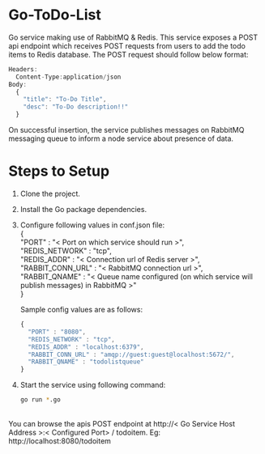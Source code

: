 # Go-ToDo-List
Go service making use of RabbitMQ & Redis. This service exposes a POST api endpoint which receives POST requests from users to add the todo items to Redis database. The POST request should follow below format: <br/>
````js
Headers:
  Content-Type:application/json
Body:
  {
    "title": "To-Do Title",
    "desc": "To-Do description!!"
  }
````
On successful insertion, the service publishes messages on RabbitMQ messaging queue to inform a node service about presence of data. 


# Steps to Setup
 
 1. Clone the project. <br/>
 
 2. Install the Go package dependencies.
    
 3. Configure following values in conf.json file: <br />
    { <br />
      "PORT" : "< Port on which service should run >", <br />
      "REDIS_NETWORK" : "tcp", <br />
      "REDIS_ADDR" : "< Connection url of Redis server >", <br />
      "RABBIT_CONN_URL" : "< RabbitMQ connection url >", <br />
      "RABBIT_QNAME" : "< Queue name configured (on which service will publish messages) in RabbitMQ >" <br />
    } <br />
    
    Sample config values are as follows: <br />
    ````js
    {
      "PORT" : "8080",
      "REDIS_NETWORK" : "tcp",
      "REDIS_ADDR" : "localhost:6379",
      "RABBIT_CONN_URL" : "amqp://guest:guest@localhost:5672/",
      "RABBIT_QNAME" : "todolistqueue"
    }
    ````
    
 4. Start the service using following command: <br />
    ````bash 
    go run *.go
    ````
<br />
You can browse the apis POST endpoint at http://< Go Service Host Address >:< Configured Port> / todoitem. 
Eg: http://localhost:8080/todoitem 
